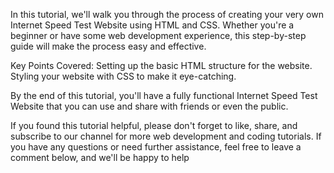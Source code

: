 In this tutorial, we'll walk you through the process of creating your very own Internet Speed Test Website using HTML and CSS. Whether you're a beginner or have some web development experience, this step-by-step guide will make the process easy and effective.

Key Points Covered:
Setting up the basic HTML structure for the website.
Styling your website with CSS to make it eye-catching.

By the end of this tutorial, you'll have a fully functional Internet Speed Test Website that you can use and share with friends or even the public.

If you found this tutorial helpful, please don't forget to like, share, and subscribe to our channel for more web development and coding tutorials. If you have any questions or need further assistance, feel free to leave a comment below, and we'll be happy to help
